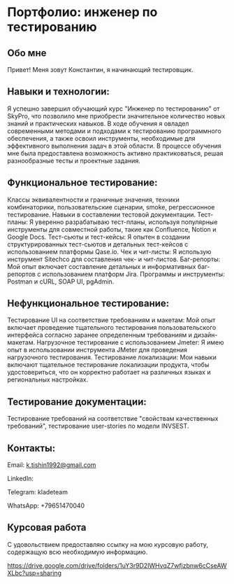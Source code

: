 # Портфолио: инженер по тестированию
## Обо мне
Привет! Меня зовут Константин, я начинающий тестировщик. 
## Навыки и технологии:
Я успешно завершил обучающий курс "Инженер по тестированию" от SkyPro, что позволило мне приобрести значительное количество новых знаний и практических навыков. В ходе обучения я овладел современными методами и подходами к тестированию программного обеспечения, а также освоил инструменты, необходимые для эффективного выполнения задач в этой области. В процессе обучения мне была предоставлена возможность активно практиковаться, решая разнообразные тесты и проектные задания.
## Функциональное тестирование:
Классы эквивалентности и граничные значения, техники комбинаторики, пользовательские сценарии, smoke, регрессионное тестирование. Навыки в составлении тестовой документации. Тест-планы: Я уверенно разрабатываю тест-планы, используя популярные инструменты для совместной работы, такие как Confluence, Notion и Google Docs. Тест-сьюты и тест-кейсы: Я опытен в создании структурированных тест-сьютов и детальных тест-кейсов с использованием платформы Qase.io. Чек и чит-листы: Я использую инструмент Sitechco для составления чек- и чит-листов. Баг-репорты: Мой опыт включает составление детальных и информативных баг-репортов с использованием платформ Jira. Программы и инструменты: Postman и cURL, SOAP UI, pgAdmin. 
## Нефункциональное тестирование: 
Тестирование UI на соответствие требованиям и макетам: Мой опыт включает проведение тщательного тестирования пользовательского интерфейса согласно заранее определенным требованиям и дизайн-макетам. Нагрузочное тестирование с использованием Jmeter: Я имею опыт в использовании инструмента JMeter для проведения нагрузочного тестирования. Тестирование локализации: Мои навыки включают тщательное тестирование локализации продукта, чтобы удостовериться, что он корректно работает на различных языках и региональных настройках.
## Тестирование документации:
Тестирование требований на соответствие "свойствам качественных требований", тестирование user-stories по модели INVSEST.
## Контакты:
Email: k.tishin1992@gmail.com

LinkedIn:

Telegram: kladeteam

WhatsApp: +79651470040

## Курсовая работа
С удовольствием предоставляю ссылку на мою курсовую работу, содержащую всю необходимую информацию.

https://drive.google.com/drive/folders/1uY3r9D2IWHvqZ7wfjzbnw6cCseAWXLbc?usp=sharing
